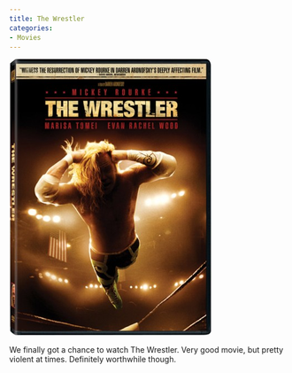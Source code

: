 ```yaml
---
title: The Wrestler
categories:
- Movies
---
```


![](/assets/posts/2009/bcd4ea631eb174f131ac6cae6cda0b0d.jpg)
  



We finally got a chance to watch The Wrestler. Very good movie, but pretty violent at times. Definitely worthwhile though.
